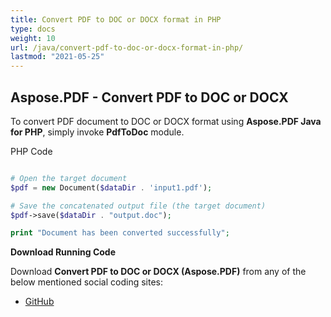 ```yaml
---
title: Convert PDF to DOC or DOCX format in PHP
type: docs
weight: 10
url: /java/convert-pdf-to-doc-or-docx-format-in-php/
lastmod: "2021-05-25"
---
```


## Aspose.PDF - Convert PDF to DOC or DOCX

To convert PDF document to DOC or DOCX format using **Aspose.PDF Java for PHP**, simply invoke **PdfToDoc** module.

PHP Code

```php

# Open the target document
$pdf = new Document($dataDir . 'input1.pdf');

# Save the concatenated output file (the target document)
$pdf->save($dataDir . "output.doc");

print "Document has been converted successfully";

```

**Download Running Code**

Download **Convert PDF to DOC or DOCX (Aspose.PDF)** from any of the below mentioned social coding sites:

- [GitHub](https://github.com/aspose-pdf/Aspose.PDF-for-Java/blob/master/Plugins/Aspose_Pdf_Java_for_PHP/src/Aspose/Pdf/WorkingWithDocumentConversion/PdfToDoc.php)
